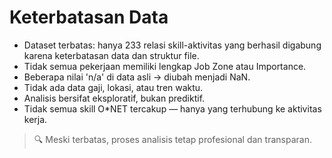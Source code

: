 # Keterbatasan Data

- Dataset terbatas: hanya 233 relasi skill-aktivitas yang berhasil digabung karena keterbatasan data dan struktur file.
- Tidak semua pekerjaan memiliki lengkap Job Zone atau Importance.
- Beberapa nilai 'n/a' di data asli → diubah menjadi NaN.
- Tidak ada data gaji, lokasi, atau tren waktu.
- Analisis bersifat eksploratif, bukan prediktif.
- Tidak semua skill O*NET tercakup — hanya yang terhubung ke aktivitas kerja.

> 🔍 Meski terbatas, proses analisis tetap profesional dan transparan.